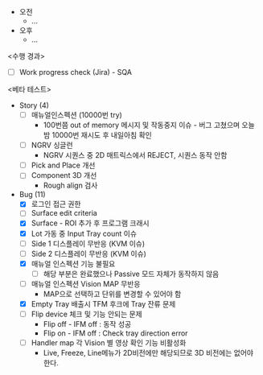 - 오전
	- ...
- 오후
	- ...

<수행 경과>
- [ ] Work progress check (Jira) - SQA

<베타 테스트>
- Story (4)
	- [ ] 매뉴얼인스펙션 (10000번 try)
		- 100번쯤 out of memory 메시지 및 작동중지 이슈 - 버그 고쳤으며 오늘밤 10000번 재시도 후 내일아침 확인
	- [ ] NGRV 싱글런
		- NGRV 시퀀스 중 2D 매트릭스에서 REJECT, 시퀀스 동작 안함
	- [ ] Pick and Place 개선
	- [ ] Component 3D 개선
		- Rough align 검사
- Bug (11)
	- [x] 로그인 접근 권한
	- [ ] Surface edit criteria
	- [x] Surface - ROI 추가 후 프로그램 크래시
	- [x] Lot 가동 중 Input Tray count 이슈
	- [ ] Side 1 디스플레이 무반응 (KVM 이슈)
	- [ ] Side 2 디스플레이 무반응 (KVM 이슈)
	- [x] 매뉴얼 인스펙션 기능 불필요
		- [ ] 해당 부분은 완료했으나 Passive 모드 자체가 동작하지 않음
	- [ ] 매뉴얼 인스펙션 Vision MAP 무반응
		- MAP으로 선택하고 단위를 변경할 수 있어야 함
	- [x] Empty Tray 배출시 TFM 후크에 Tray 잔류 문제
	- [ ] Flip device 체크 및 기능 안되는 문제
		- Flip off - IFM off : 동작 성공
		- Flip on - IFM off : Check tray direction error
	- [ ] Handler map 각 Vision 별 영상 확인 기능 비활성화 
		- Live, Freeze, Line메뉴가 2D비전에만 해당되므로 3D 비전에는 없어야 한다.
